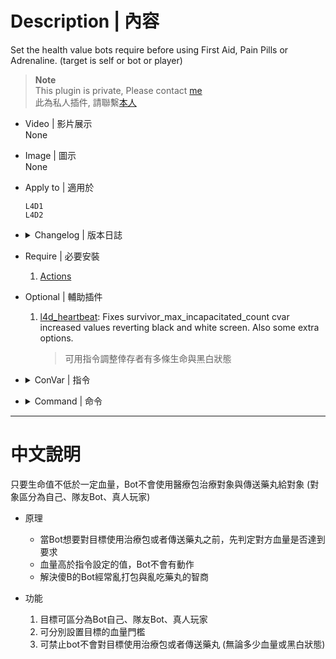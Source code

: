 # Description | 內容
Set the health value bots require before using First Aid, Pain Pills or Adrenaline. (target is self or bot or player)

> __Note__ <br/>
This plugin is private, Please contact [me](https://github.com/fbef0102/Game-Private_Plugin#私人插件列表-private-plugins-list)<br/>
此為私人插件, 請聯繫[本人](https://github.com/fbef0102/Game-Private_Plugin#私人插件列表-private-plugins-list)

* Video | 影片展示
<br/>None

* Image | 圖示
<br/>None

* Apply to | 適用於
	```
	L4D1
	L4D2
	```

* <details><summary>Changelog | 版本日誌</summary>

	* v1.0h (2023-6-19)
		* Add Cvars to tell if Target is self or teammate bot or teammate real player
		* Remove sourcescramble

	* v2.1
		* [By SilverShot](https://forums.alliedmods.net/showthread.php?t=338889)
</details>

* Require | 必要安裝
	1. [Actions](https://forums.alliedmods.net/showthread.php?t=336374)

* Optional | 輔助插件
	1. [l4d_heartbeat](https://forums.alliedmods.net/showthread.php?t=322132): Fixes survivor_max_incapacitated_count cvar increased values reverting black and white screen. Also some extra options.
		> 可用指令調整倖存者有多條生命與黑白狀態

* <details><summary>ConVar | 指令</summary>

	* cfg/sourcemod/l4d_bot_healing.cfg
		```php
		// If 1, Only allowing healing when bot self is black and white
		l4d_bot_healing_die_first_self "0"

		// If 1, Only allowing healing when target bot is black and white
		l4d_bot_healing_die_first_target_bot "0"

		// If 1, Only allowing healing when target player is black and white
		l4d_bot_healing_die_first_target_player "0"

		// If 1, Only allowing giving pills when self is black and white
		l4d_bot_healing_die_pills_self "0"

		// If 1, Only allowing giving pills when target bot is black and white
		l4d_bot_healing_die_pills_target_bot "0"

		// If 1, Only allowing giving pills when target player is black and white
		l4d_bot_healing_die_pills_target_player "0"

		// Allow bots to use First Aid when bot self health is below this value. (0=Prohibited)
		l4d_bot_healing_first_self "30.0"

		// Allow bots to use First Aid when target bot health is below this value. (0=Prohibited)
		l4d_bot_healing_first_target_bot "30.0"

		// Allow bots to use First Aid when target player health is below this value. (0=Prohibited)
		l4d_bot_healing_first_target_player "30.0"

		// Allow bots to use Pills or Adrenaline when self health is below this value. (0=Prohibited)
		l4d_bot_healing_pills_self "50.0"

		// Allow bots to use Pills or Adrenaline when target bot health is below this value. (0=Prohibited)
		l4d_bot_healing_pills_target_bot "50.0"

		// Allow bots to use Pills or Adrenaline when target player health is below this value. (0=Prohibited)
		l4d_bot_healing_pills_target_player "50.0"
		```
</details>

* <details><summary>Command | 命令</summary>

	* **Enable/Disable Bunny Hopping for client**
		```php
		sm_bhop
		```
</details>

- - - -
# 中文說明
只要生命值不低於一定血量，Bot不會使用醫療包治療對象與傳送藥丸給對象 (對象區分為自己、隊友Bot、真人玩家)

* 原理
	* 當Bot想要對目標使用治療包或者傳送藥丸之前，先判定對方血量是否達到要求
	* 血量高於指令設定的值，Bot不會有動作
	* 解決傻B的Bot經常亂打包與亂吃藥丸的智商

* 功能
	1. 目標可區分為Bot自己、隊友Bot、真人玩家
	2. 可分別設置目標的血量門檻
	3. 可禁止bot不會對目標使用治療包或者傳送藥丸 (無論多少血量或黑白狀態)

